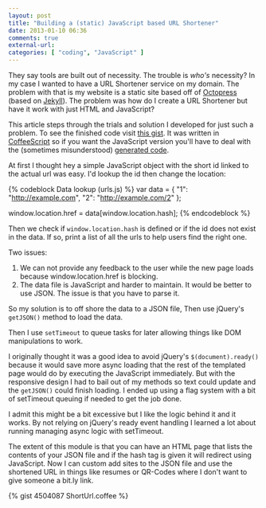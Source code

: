```yaml
---
layout: post
title: "Building a (static) JavaScript based URL Shortener"
date: 2013-01-10 06:36
comments: true
external-url: 
categories: [ "coding", "JavaScript" ]
---
```

They say tools are built out of necessity. The trouble is _who's_ necessity?
In my case I wanted to have a URL Shortener service on my domain. The
problem with that is my website is a static site based off of [Octopress][]
(based on [Jekyll][]). The problem was how do I create a URL Shortener but have
it work with just HTML and JavaScript?

This article steps through the trials and solution I developed for just such a
problem. To see the finished code visit [this gist][1]. It was written in
[CoffeeScript][] so if you want the JavaScript version you'll have to deal with
the (sometimes misunderstood) [generated code][2].

[1]: https://gist.github.com/4504087#file-shorturl-coffee
[2]: https://gist.github.com/4504087#file-shorturl-js
[CoffeeScript]: http://coffeescript.org/
[Octopress]: http://octopress.org/
[Jekyll]: http://jekyllrb.com/

<!-- more -->

At first I thought hey a simple JavaScript object with the short id linked to
the actual url was easy. I'd lookup the id then change the location:

{% codeblock Data lookup (urls.js) %}
var data = {
  "1": "http://example.com",
  "2": "http://example.com/2"
};

window.location.href = data[window.location.hash];
{% endcodeblock %}

Then we check if `window.location.hash` is defined or if the id does not exist
in the data. If so, print a list of all the urls to help users find the right
one.

Two issues:
1. We can not provide any feedback to the user while the new page loads because
   window.location.href is blocking.
2. The data file is JavaScript and harder to maintain. It would be better to
   use JSON. The issue is that you have to parse it.

So my solution is to off shore the data to a JSON file, Then use jQuery's
`getJSON()` method to load the data.

Then I use `setTimeout` to queue tasks for later allowing things like DOM
manipulations to work.

I originally thought it was a good idea to avoid jQuery's `$(document).ready()`
because it would save more async loading that the rest of the templated page
would do by executing the JavaScript immediately. But with the responsive
design I had to bail out of my methods so text could update and the `getJSON()`
could finish loading. I ended up using a flag system with a bit of setTimeout
queuing if needed to get the job done.

I admit this might be a bit excessive but I like the logic behind it and it
works. By not relying on jQuery's ready event handling I learned a lot about
running managing async logic with setTimeout.

The extent of this module is that you can have an HTML page that lists the
contents of your JSON file and if the hash tag is given it will redirect using
JavaScript. Now I can custom add sites to the JSON file and use the shortened
URL in things like resumes or QR-Codes where I don't want to give someone a
bit.ly link.

{% gist 4504087 ShortUrl.coffee %}
